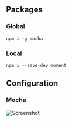 ## Packages
### Global
```
npm i -g mocha
```
### Local
```
npm i --save-dev moment
```

## Configuration
### Mocha
![Screenshot](http://i.imgur.com/GHv1hQI.png)
